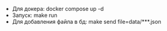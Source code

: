 * Для докера: docker compose up -d
* Запуск: make run
* Для добавления файла в бд: make send file=data/***.json